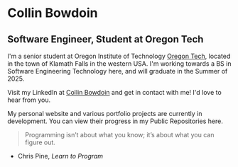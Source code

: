 # Collin Bowdoin
## Software Engineer, Student at Oregon Tech
I'm a senior student at Oregon Institute of Technology [Oregon Tech](https://www.oit.edu/), located in the town of Klamath Falls in the western USA.
I'm working towards a BS in Software Engineering Technology here, and will graduate in the Summer of 2025.  

Visit my LinkedIn at [Collin Bowdoin](https://www.linkedin.com/in/collin-bowdoin/) and get in contact with me! I'd love to hear from you.

My personal website and various portfolio projects are currently in development. You can view their progress in my Public Repositories here.

>Programming isn’t about what you know; it’s about what you can figure out.
- Chris Pine, *Learn to Program*

<!--
**IntricEight/IntricEight** is a ✨ _special_ ✨ repository because its `README.md` (this file) appears on your GitHub profile.

Here are some ideas to get you started:

- 🔭 I’m currently working on ...
- 🌱 I’m currently learning ...
- 👯 I’m looking to collaborate on ...
- 🤔 I’m looking for help with ...
- 💬 Ask me about ...
- 📫 How to reach me: ...
- 😄 Pronouns: ...
- ⚡ Fun fact: ...
-->
